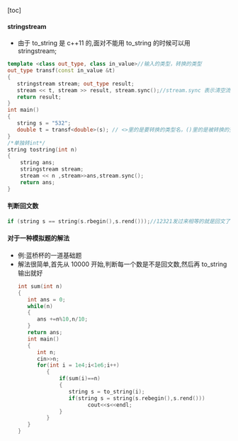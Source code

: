 [toc]

#### stringstream

- 由于 to_string 是 c++11 的,面对不能用 to_string 的时候可以用 stringstream;

```C++ {.line-numbers}
template <class out_type, class in_value>//输入的类型，转换的类型
out_type transf(const in_value &t)
{
   stringstream stream; out_type result;
   stream << t, stream >> result, stream.sync();//stream.sync 表示清空流,因为ss会调用大量的内存
   return result;
}
int main()
{
   string s = "532";
   double t = transf<double>(s); // <>里的是要转换的类型名，()里的是被转换的变量名
}
/*单独转int*/
string tostring(int n)
{
    string ans;
    stringstream stream;
    stream << n ,stream>>ans,stream.sync();
    return ans;
}
```

#### 判断回文数

```C++ {.line-numbers}
if (string s == string(s.rbegin(),s.rend()));//12321发过来相等的就是回文了。
```

#### 对于一种模拟题的解法

- 例:蓝桥杯的一道基础题 [](http://lx.lanqiao.cn/problem.page?gpid=T48)
- 解法很简单,首先从 10000 开始,判断每一个数是不是回文数,然后再 to_string 输出就好
  ```C++ {.line-numbers}
  int sum(int n)
  {
     int ans = 0;
     while(n)
     {
        ans +=n%10,n/10;
     }
     return ans;
     int main()
     {
        int n;
        cin>>n;
        for(int i = 1e4;i<1e6;i++)
           {
               if(sum(i)==n)
               {
                  string s = to_string(i);
                  if(string s = string(s.rebegin(),s.rend()))
                        cout<<s<<endl;
               }
           }
     }
  }
  ```
